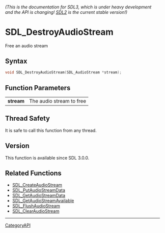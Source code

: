 ###### (This is the documentation for SDL3, which is under heavy development and the API is changing! [SDL2](https://wiki.libsdl.org/SDL2/) is the current stable version!)
# SDL_DestroyAudioStream

Free an audio stream 

## Syntax

```c
void SDL_DestroyAudioStream(SDL_AudioStream *stream);

```

## Function Parameters

|                |                          |
| -------------- | ------------------------ |
| **stream**     | The audio stream to free |

## Thread Safety

It is safe to call this function from any thread.

## Version

This function is available since SDL 3.0.0.

## Related Functions

* [SDL_CreateAudioStream](SDL_CreateAudioStream)
* [SDL_PutAudioStreamData](SDL_PutAudioStreamData)
* [SDL_GetAudioStreamData](SDL_GetAudioStreamData)
* [SDL_GetAudioStreamAvailable](SDL_GetAudioStreamAvailable)
* [SDL_FlushAudioStream](SDL_FlushAudioStream)
* [SDL_ClearAudioStream](SDL_ClearAudioStream)

----
[CategoryAPI](CategoryAPI)


